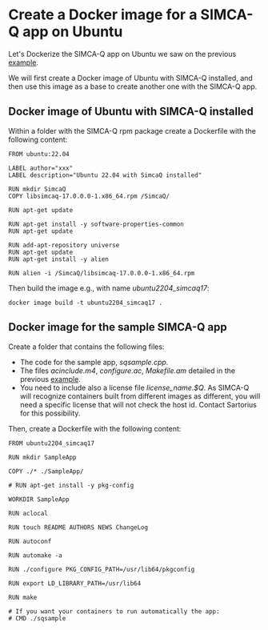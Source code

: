 # Create a Docker image for a SIMCA-Q app on Ubuntu

Let's Dockerize the SIMCA-Q app on Ubuntu we saw on the previous [example](CompileCustomAppsUbuntu.md).

We will first create a Docker image of Ubuntu with SIMCA-Q installed, and then use this image as a base to create another one with the SIMCA-Q app.

## Docker image of Ubuntu with SIMCA-Q installed

Within a folder with the SIMCA-Q rpm package create a Dockerfile with the following content:
```
FROM ubuntu:22.04

LABEL author="xxx"
LABEL description="Ubuntu 22.04 with SimcaQ installed"

RUN mkdir SimcaQ
COPY libsimcaq-17.0.0.0-1.x86_64.rpm /SimcaQ/

RUN apt-get update

RUN apt-get install -y software-properties-common
RUN apt-get update

RUN add-apt-repository universe
RUN apt-get update
RUN apt-get install -y alien

RUN alien -i /SimcaQ/libsimcaq-17.0.0.0-1.x86_64.rpm
```

Then build the image e.g., with name *ubuntu2204_simcaq17*:
```
docker image build -t ubuntu2204_simcaq17 .
```

## Docker image for the sample SIMCA-Q app

Create a folder that contains the following files:

- The code for the sample app, *sqsample.cpp*.
- The files *acinclude.m4*, *configure.ac*, *Makefile.am* detailed in the previous [example](CompileCustomAppsUbuntu.md).
- You need to include also a license file *license_name.$Q*. As SIMCA-Q will recognize containers built from different images as different, you will need a specific license that will not check the host id. Contact Sartorius for this possibility.

Then, create a Dockerfile with the following content:
```
FROM ubuntu2204_simcaq17

RUN mkdir SampleApp

COPY ./* ./SampleApp/

# RUN apt-get install -y pkg-config

WORKDIR SampleApp

RUN aclocal

RUN touch README AUTHORS NEWS ChangeLog

RUN autoconf

RUN automake -a

RUN ./configure PKG_CONFIG_PATH=/usr/lib64/pkgconfig

RUN export LD_LIBRARY_PATH=/usr/lib64

RUN make

# If you want your containers to run automatically the app:
# CMD ./sqsample
```